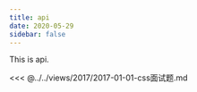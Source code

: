 ```yaml
---
title: api
date: 2020-05-29
sidebar: false
---
```


This is api.

<<< @../../views/2017/2017-01-01-css面试题.md